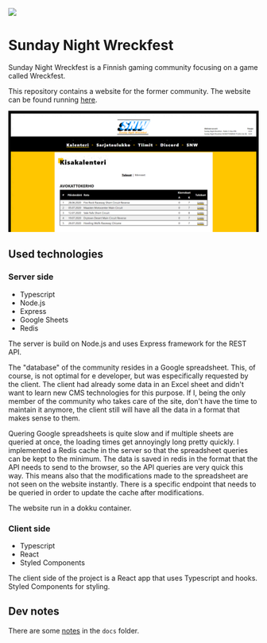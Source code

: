 ![](https://github.com/slinden2/sunday-night-wreckfest/workflows/deploy/badge.svg)

# Sunday Night Wreckfest

Sunday Night Wreckfest is a Finnish gaming community focusing on a game called Wreckfest.

This repository contains a website for the former community. The website can be found running [here](https://sundaynightwreckfest.fi).

![SNW website example image](docs/snw-site-home.png)

## Used technologies

### Server side

- Typescript
- Node.js
- Express
- Google Sheets
- Redis

The server is build on Node.js and uses Express framework for the REST API.

The "database" of the community resides in a Google spreadsheet. This, of course, is not optimal for e developer, but was especifically requested by the client. The client had already some data in an Excel sheet and didn't want to learn new CMS technologies for this purpose. If I, being the only member of the community who takes care of the site, don't have the time to maintain it anymore, the client still will have all the data in a format that makes sense to them.

Quering Google spreadsheets is quite slow and if multiple sheets are queried at once, the loading times get annoyingly long pretty quickly. I implemented a Redis cache in the server so that the spreadsheet queries can be kept to the minimum. The data is saved in redis in the format that the API needs to send to the browser, so the API queries are very quick this way. This means also that the modifications made to the spreadsheet are not seen on the website instantly. There is a specific endpoint that needs to be queried in order to update the cache after modifications.

The website run in a dokku container.

### Client side

- Typescript
- React
- Styled Components

The client side of the project is a React app that uses Typescript and hooks. Styled Components for styling.

## Dev notes

There are some [notes](docs/notes.md) in the `docs` folder.
